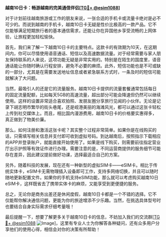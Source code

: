 **越南10日卡：畅游越南的完美通信伴侣[[TG💪+ @esim1088](https://t.me/s/esim1088)]**

对于计划前往越南旅游或工作的朋友来说，一张合适的手机卡或流量卡绝对是必不可少的。而说到越南的手机卡，越南10日卡无疑是性价比极高的一款产品。它不仅能够满足短期旅行者的基本通信需求，还能让你在异国他乡享受流畅的上网体验，让旅程更加轻松愉快。

首先，我们来了解一下越南10日卡的主要特点。这款卡的有效期为10天，在这期间内，你可以尽情使用语音通话、短信以及高速数据流量。对于经常需要与家人朋友保持联系的人来说，这项功能无疑是非常实用的。特别是在陌生的国度里，语音通话能让你随时确认行程安排，避免不必要的麻烦。此外，短信功能也是不可或缺的一部分，尤其是在需要发送地址信息或者紧急联系方式时，一条及时的短信可能就解决了大问题。

当然，最吸引人的还是它的流量服务。越南10日卡提供的流量套餐通常包括每日的固定流量配额，比如每天5GB的高速流量，超出部分可能会降速但仍然可以继续使用。这样的设置非常适合喜欢拍照、发朋友圈分享旅行见闻的小伙伴。无论是记录下胡志明市繁华的街头巷尾，还是岘港美丽的海滩风光，都可以通过这张卡轻松上传到社交媒体上。而且，相比国内漫游费用，越南10日卡的价格要实惠得多，真正做到了物美价廉。

那么，如何注册和激活这张卡呢？其实整个过程非常简单。如果你是在线购买的话，只需填写相关信息并支付即可收到虚拟号码。到达越南后，按照指示下载相应的APP并登录账户，就能直接开始使用了。如果是线下购买，则需要前往指定营业厅出示护照等有效证件进行办理。需要注意的是，不同运营商提供的服务细节可能存在差异，因此建议提前做好功课，选择最适合自己的方案。

另外，随着科技的发展，现在还有一种新型的虚拟SIM卡——eSIM卡。相比于传统实体卡，eSIM卡无需物理插入设备即可工作，支持多网络切换，并且可以随时随地更新配置文件。如果你的手机支持eSIM功能，那么就可以考虑购买越南10日eSIM卡，这样既省去了携带实体卡的麻烦，又能享受到更便捷的服务。

总之，无论你是商务出差还是休闲度假，越南10日卡都是一个不错的选择。它不仅能帮你解决通信问题，更能为你的旅途增添不少乐趣。当然，在挑选具体型号时也要结合自身实际需求仔细考量哦！

最后提醒一下，想要了解更多关于越南10日卡的信息，不妨加入我们的交流群[[TG💪+ @esim1088](https://t.me/s/esim1088) ![Image](https://i.postimg.cc/4NQfJmqS/Snipaste-2025-05-13-00-14-12.png)]，这里有专业人士为你解答各种疑问，还有众多用户分享他们的使用心得，相信会对你的决策有所帮助！
